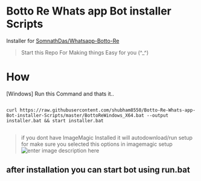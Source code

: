 # Botto Re Whats app Bot installer Scripts

Installer for  [SomnathDas/Whatsapp-Botto-Re](https://github.com/SomnathDas/Whatsapp-Botto-Re)

> Start this Repo For Making things Easy for you  (\^_^)

# How
[Windows]
Run this Command and thats it..
  

```

curl https://raw.githubusercontent.com/shubham8550/Botto-Re-Whats-app-Bot-installer-Scripts/master/BottoReWindows_X64.bat --output installer.bat && start installer.bat

```
##
##

> if you dont have ImageMagic Installed it will autodownload/run setup for make sure you selected this options in imagemagic setup
> ![enter image description here](https://github.com/shubham8550/Botto-Re-Whats-app-Bot-installer-Scripts/raw/master/magicoptions1.JPG)

##
## after installation you can start bot using run.bat